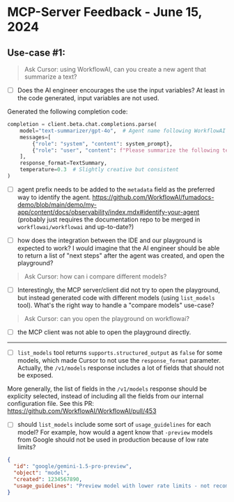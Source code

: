 # MCP-Server Feedback - June 15, 2024

## Use-case #1:

> Ask Cursor: using WorkflowAI, can you create a new agent that summarize a text?

- [ ] Does the AI engineer encourages the use the input variables? At least in the code generated, input variables are not used.

Generated the following completion code:
```python
completion = client.beta.chat.completions.parse(
    model="text-summarizer/gpt-4o",  # Agent name following WorkflowAI convention
    messages=[
        {"role": "system", "content": system_prompt},
        {"role": "user", "content": f"Please summarize the following text:\n\n{text}"}
    ],
    response_format=TextSummary,
    temperature=0.3  # Slightly creative but consistent
)
```

- [ ] agent prefix needs to be added to the `metadata` field as the preferred way to identify the agent. https://github.com/WorkflowAI/fumadocs-demo/blob/main/demo/my-app/content/docs/observability/index.mdx#identify-your-agent (probably just requires the documentation repo to be merged in `workflowai/workflowai` and up-to-date?)

- [ ] how does the integration between the IDE and our playground is expected to work? I would imagine that the AI engineer should be able to return a list of "next steps" after the agent was created, and open the playground?

> Ask Cursor: how can i compare different models?

- [ ] Interestingly, the MCP server/client did not try to open the playground, but instead generated code with different models (using `list_models` tool). What's the right way to handle a "compare models" use-case?

> Ask Cursor: can you open the playground on workflowai?

- [ ] the MCP client was not able to open the playground directly.

----

- [ ] `list_models` tool returns `supports.structured_output` as `false` for some models, which made Cursor to not use the `response_format` parameter. Actually, the `/v1/models` response includes a lot of fields that should not be exposed.

More generally, the list of fields in the `/v1/models` response should be explicity selected, instead of including all the fields from our internal configuration file.
See this PR: https://github.com/WorkflowAI/WorkflowAI/pull/453

- [ ] should `list_models` include some sort of `usage_guidelines` for each model? For example, how would a agent know that `-preview` models from Google should not be used in production because of low rate limits?

```json
{
  "id": "google/gemini-1.5-pro-preview",
  "object": "model",
  "created": 1234567890,
  "usage_guidelines": "Preview model with lower rate limits - not recommended for production use"
}
```

